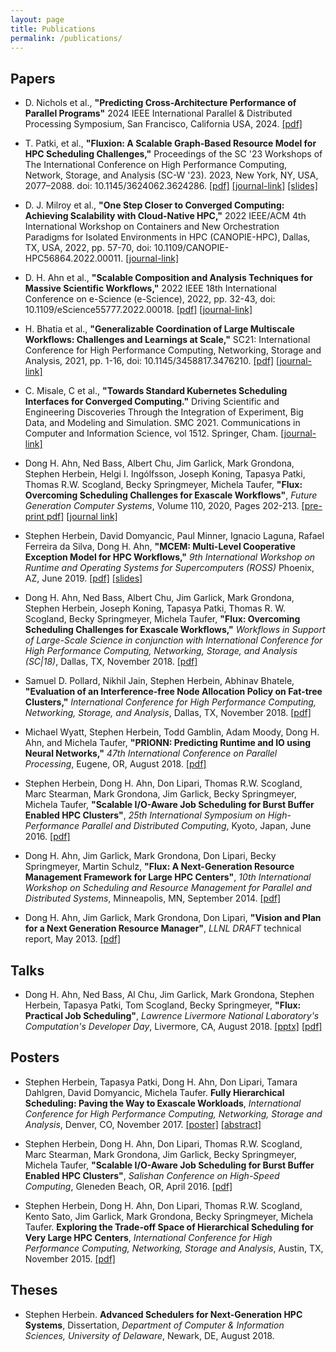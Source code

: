 ```yaml
---
layout: page
title: Publications
permalink: /publications/
---
```


## Papers

 * D. Nichols et al., **"Predicting Cross-Architecture Performance of Parallel Programs"**
   2024 IEEE International Parallel & Distributed Processing Symposium,
   San Francisco, California USA, 2024.
   [[pdf]](./Flux-D.Nichols_IPDPS2024.pdf)

 * T. Patki, et al., **"Fluxion: A Scalable Graph-Based Resource Model for HPC Scheduling Challenges,"**
   Proceedings of the SC '23 Workshops of The International Conference on High Performance
   Computing, Network, Storage, and Analysis (SC-W '23). 2023, New York, NY, USA, 2077–2088.
   doi: 10.1145/3624062.3624286. [[pdf]](https://dl.acm.org/doi/pdf/10.1145/3624062.3624286) [[journal-link]](https://dl.acm.org/doi/10.1145/3624062.3624286) [[slides]](https://works-workshop.org/files/works23_patki.pdf)

 * D. J. Milroy et al., **"One Step Closer to Converged Computing: Achieving Scalability
   with Cloud-Native HPC,"** 2022 IEEE/ACM 4th International Workshop on Containers and 
   New Orchestration Paradigms for Isolated Environments in HPC (CANOPIE-HPC),
   Dallas, TX, USA, 2022, pp. 57-70, doi: 10.1109/CANOPIE-HPC56864.2022.00011.
   [[journal-link]](https://ieeexplore.ieee.org/abstract/document/10029991)

 * D. H. Ahn et al., **"Scalable Composition and Analysis Techniques for Massive
   Scientific Workflows,"** 2022 IEEE 18th International Conference on e-Science
   (e-Science), 2022, pp. 32-43, doi: 10.1109/eScience55777.2022.00018. 
   [[pdf]](./Flux-IEEE-2022.pdf) [[journal-link]](https://ieeexplore.ieee.org/document/9973491)
    
 * H. Bhatia et al., **"Generalizable Coordination of Large Multiscale Workflows:
   Challenges and Learnings at Scale,"** SC21: International Conference for High
   Performance Computing, Networking, Storage and Analysis, 2021, pp. 1-16,
   doi: 10.1145/3458817.3476210. [[pdf]](./Flux-SC21-2021.pdf) 
   [[journal-link]](https://ieeexplore.ieee.org/document/9910090)

 * C. Misale, C et al., **"Towards Standard Kubernetes Scheduling Interfaces for Converged 
   Computing."** Driving Scientific and Engineering Discoveries Through the Integration of 
   Experiment, Big Data, and Modeling and Simulation. SMC 2021. Communications in Computer and 
   Information Science, vol 1512. Springer, Cham. 
   [[journal-link]](https://doi.org/10.1007/978-3-030-96498-6_18)

 * Dong H. Ahn, Ned Bass, Albert Chu, Jim Garlick, Mark Grondona, Stephen
   Herbein, Helgi I. Ingólfsson, Joseph Koning, Tapasya Patki, Thomas
   R.W. Scogland, Becky Springmeyer, Michela Taufer, **"Flux: Overcoming
   Scheduling Challenges for Exascale Workflows"**, *Future Generation Computer
   Systems*, Volume 110, 2020, Pages 202-213. [[pre-print
   pdf]](./Flux-FGCS-2020.pdf) [[journal
   link]](https://doi.org/10.1016/j.future.2020.04.006)

 * Stephen Herbein, David Domyancic, Paul Minner, Ignacio Laguna, Rafael
   Ferreira da Silva, Dong H. Ahn, **"MCEM: Multi-Level Cooperative Exception
   Model for HPC Workflows,"** *9th International Workshop on Runtime and
   Operating Systems for Supercomputers (ROSS)* Phoenix, AZ,
   June 2019. [[pdf]](./Flux-ROSS-2019.pdf) [[slides]](./Flux-ROSS-2019-Slides.pdf)

 * Dong H. Ahn, Ned Bass, Albert Chu, Jim Garlick, Mark Grondona,
   Stephen Herbein, Joseph Koning, Tapasya Patki, Thomas R. W. Scogland,
   Becky Springmeyer, Michela Taufer, **"Flux: Overcoming Scheduling
   Challenges for Exascale Workflows,"** *Workflows in Support
   of Large-Scale Science in conjunction with International Conference
   for High Performance Computing, Networking, Storage, and Analysis (SC|18)*,
   Dallas, TX, November 2018. [[pdf]](Flux-SC18-WORKS.pdf)

 * Samuel D. Pollard, Nikhil Jain, Stephen Herbein, Abhinav Bhatele,
   **"Evaluation of an Interference-free Node Allocation Policy on Fat-tree
   Clusters,"** *International Conference for High Performance Computing,
   Networking, Storage, and Analysis*, Dallas, TX, November 2018.
   [[pdf]](a26-pollard.pdf)

 * Michael Wyatt, Stephen Herbein, Todd Gamblin, Adam Moody, Dong H. Ahn, and
   Michela Taufer, **"PRIONN: Predicting Runtime and IO using Neural
   Networks,"** *47th International Conference on Parallel Processing*, Eugene,
   OR, August 2018. [[pdf]](Flux-ICPP-2018.pdf)

 * Stephen Herbein, Dong H. Ahn, Don Lipari, Thomas R.W. Scogland,
   Marc Stearman, Mark Grondona, Jim Garlick, Becky Springmeyer,
   Michela Taufer, **"Scalable I/O-Aware Job Scheduling for Burst
   Buffer Enabled HPC Clusters"**, *25th International Symposium on
   High-Performance Parallel and Distributed Computing*, Kyoto, Japan,
   June 2016. [[pdf]](Flux-HPDC-2016.pdf)

 * Dong H. Ahn, Jim Garlick, Mark Grondona, Don Lipari, Becky Springmeyer,
   Martin Schulz, **"Flux: A Next-Generation Resource Management Framework for
   Large HPC Centers"**, *10th International Workshop on Scheduling and Resource
   Management for Parallel and Distributed Systems*, Minneapolis, MN,
   September 2014. [[pdf]](Flux-SRMPDS-final.pdf)

 * Dong H. Ahn, Jim Garlick, Mark Grondona, Don Lipari, **"Vision and Plan
   for a Next Generation Resource Manager"**, *LLNL DRAFT* technical report,
   May 2013. [[pdf]](Flux-vision-draft.pdf)

## Talks

 * Dong H. Ahn, Ned Bass, Al Chu, Jim Garlick, Mark Grondona, Stephen Herbein,
   Tapasya Patki, Tom Scogland, Becky Springmeyer, **"Flux: Practical Job
   Scheduling"**, *Lawrence Livermore National Laboratory's Computation's
   Developer Day*, Livermore, CA, August 2018.
   [[pptx]](Flux-DevDay-2018-Slides.pptx) [[pdf]](Flux-DevDay-2018-Slides.pdf)

## Posters

 * Stephen Herbein, Tapasya Patki, Dong H. Ahn, Don Lipari, Tamara
   Dahlgren, David Domyancic, Michela Taufer. **Fully Hierarchical
   Scheduling: Paving the Way to Exascale Workloads**, *International
   Conference for High Performance Computing, Networking, Storage and
   Analysis*, Denver, CO, November 2017.
   [[poster]](Flux-Supercomputing-2017-Poster.pdf)
   [[abstract]](Flux-Supercomputing-2017-Abstract.pdf)

 * Stephen Herbein, Dong H. Ahn, Don Lipari, Thomas R.W. Scogland,
   Marc Stearman, Mark Grondona, Jim Garlick, Becky Springmeyer,
   Michela Taufer, **"Scalable I/O-Aware Job Scheduling for Burst
   Buffer Enabled HPC Clusters"**, *Salishan Conference on High-Speed
   Computing*, Gleneden Beach, OR, April 2016. [[pdf]](Flux-Salishan-2016.pdf)

 * Stephen Herbein, Dong H. Ahn, Don Lipari, Thomas R.W. Scogland,
   Kento Sato, Jim Garlick, Mark Grondona, Becky Springmeyer, Michela
   Taufer. **Exploring the Trade-off Space of Hierarchical Scheduling
   for Very Large HPC Centers**, *International Conference for High
   Performance Computing, Networking, Storage and Analysis*, Austin,
   TX, November 2015. [[pdf]](Flux-Supercomputing-2015.pdf)

## Theses

 * Stephen Herbein. **Advanced Schedulers for Next-Generation HPC Systems**,
   Dissertation, *Department of Computer & Information Sciences, University of
   Delaware*, Newark, DE, August 2018.
   
